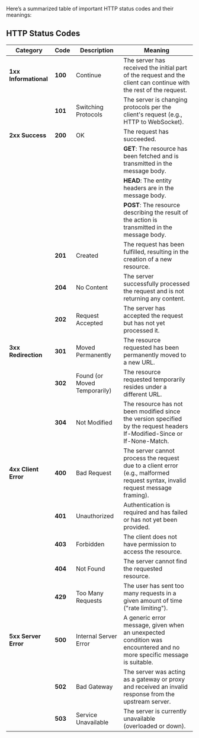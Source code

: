 Here’s a summarized table of important HTTP status codes and their meanings:

## HTTP Status Codes

| **Category**      | **Code** | **Description**                                                                                                                                                                              | **Meaning**                                                                                                      |
|-------------------|----------|----------------------------------------------------------------------------------------------------------------------------------------------------------------------------------------------|------------------------------------------------------------------------------------------------------------------|
| **1xx Informational** | **100**  | Continue                                                                                                                                                                                      | The server has received the initial part of the request and the client can continue with the rest of the request. |
|                   | **101**  | Switching Protocols                                                                                                                                                                            | The server is changing protocols per the client's request (e.g., HTTP to WebSocket).                             |
| **2xx Success**   | **200**  | OK                                                                                                                                                                                            | The request has succeeded.                                                                                       |
|                   |          |                                                                                                                                                                                                | **GET**: The resource has been fetched and is transmitted in the message body.                                   |
|                   |          |                                                                                                                                                                                                | **HEAD**: The entity headers are in the message body.                                                            |
|                   |          |                                                                                                                                                                                                | **POST**: The resource describing the result of the action is transmitted in the message body.                   |
|                   | **201**  | Created                                                                                                                                                                                        | The request has been fulfilled, resulting in the creation of a new resource.                                     |
|                   | **204**  | No Content                                                                                                                                                                                     | The server successfully processed the request and is not returning any content.                                  |
|                   | **202**  | Request Accepted                                                                                                                                                                               | The server has accepted the request but has not yet processed it.                                                |
| **3xx Redirection** | **301**  | Moved Permanently                                                                                                                                                                             | The resource requested has been permanently moved to a new URL.                                                  |
|                   | **302**  | Found (or Moved Temporarily)                                                                                                                                                                   | The resource requested temporarily resides under a different URL.                                                |
|                   | **304**  | Not Modified                                                                                                                                                                                   | The resource has not been modified since the version specified by the request headers If-Modified-Since or If-None-Match. |
| **4xx Client Error** | **400**  | Bad Request                                                                                                                                                                                   | The server cannot process the request due to a client error (e.g., malformed request syntax, invalid request message framing). |
|                   | **401**  | Unauthorized                                                                                                                                                                                   | Authentication is required and has failed or has not yet been provided.                                          |
|                   | **403**  | Forbidden                                                                                                                                                                                      | The client does not have permission to access the resource.                                                      |
|                   | **404**  | Not Found                                                                                                                                                                                      | The server cannot find the requested resource.                                                                   |
|                   | **429**  | Too Many Requests                                                                                                                                                                              | The user has sent too many requests in a given amount of time ("rate limiting").                                 |
| **5xx Server Error** | **500**  | Internal Server Error                                                                                                                                                                         | A generic error message, given when an unexpected condition was encountered and no more specific message is suitable. |
|                   | **502**  | Bad Gateway                                                                                                                                                                                    | The server was acting as a gateway or proxy and received an invalid response from the upstream server.           |
|                   | **503**  | Service Unavailable                                                                                                                                                                            | The server is currently unavailable (overloaded or down).                                                        |
